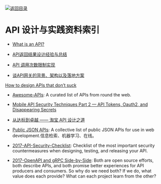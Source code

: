 [![返回目录](https://parg.co/UGo)](https://parg.co/b4z) 
 
 

# API 设计与实践资料索引

- [What is an API?](https://words.werd.io/what-is-an-api-bd913f45ff23#.21o2m1qc0)

- [API返回结果设计经验与总结](http://tutuge.me/2016/05/02/design-json-api-respoense/)

- [API 调用次数限制实现](https://zhuanlan.zhihu.com/p/20872901?hmsr=toutiao.io&utm_medium=toutiao.io&utm_source=toutiao.io)

- [谈API网关的背景、架构以及落地方案](http://www.infoq.com/cn/news/2016/07/API-background-architecture-floo)

 [How to design APIs that don’t suck](https://medium.freecodecamp.com/https-medium-com-anupcowkur-how-to-design-apis-that-dont-suck-922d864365c9#.muabkix06)

- [Awesome-APIs](https://github.com/abhishekbanthia/Awesome-APIs): A curated list of APIs from round the web.

- [Mobile API Security Techniques Part 2 — API Tokens, Oauth2, and Disappearing Secrets](https://hackernoon.com/mobile-api-security-techniques-fc1f577840ab#.z45vrlbqg)
 
- [从达标到卓越 —— 淘宝 API 设计之道](http://taobaofed.org/blog/2017/02/16/a-guide-to-api-design/) 

- [Public JSON APIs](https://github.com/toddmotto/public-apis): A collective list of public JSON APIs for use in web development.信息检索、机器学习、在线。

- [2017-API-Security-Checklist](https://github.com/shieldfy/API-Security-Checklist): Checklist of the most important security countermeasures when designing, testing, and releasing your API.

- [2017-OpenAPI and gRPC Side-by-Side](https://parg.co/U6o):  Both are open source efforts, both describe APIs, and both promise better experiences for API producers and consumers. So why do we need both? If we do, what value does each provide? What can each project learn from the other?
